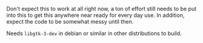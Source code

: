 Don't expect this to work at all right now, a ton of effort still needs to be put into this to get this anywhere near ready for every day use. In addition, expect the code to be somewhat messy until then.

Needs `libgtk-3-dev` in debian or similar in other distributions to build.
